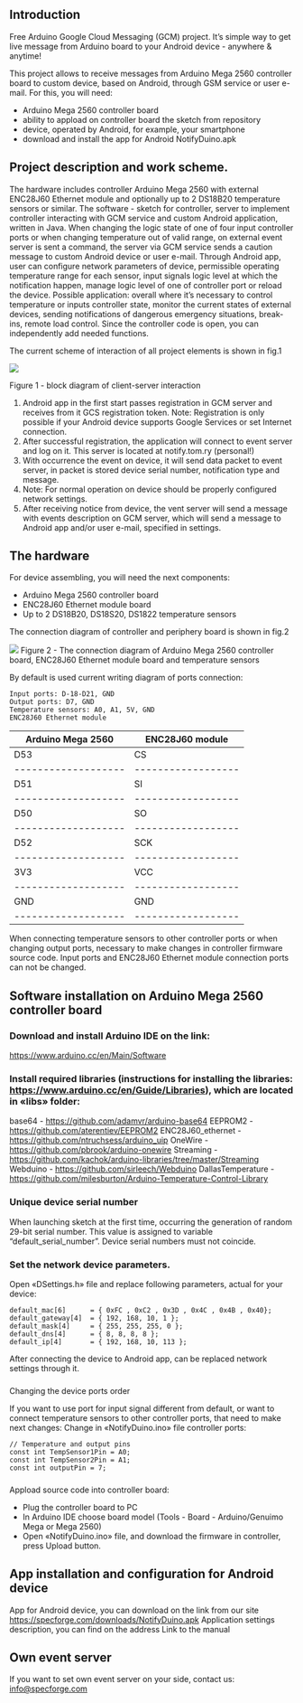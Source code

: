 ## Introduction

Free Arduino Google Cloud Messaging (GCM) project. It’s simple way to get live message from Arduino board to your Android device - anywhere & anytime!

This project allows to receive messages from Arduino Mega 2560 controller board to custom device, based on Android, through GSM service or user e-mail. 
For this, you will need:
* Arduino Mega 2560 controller board
* ability to appload on controller board the sketch from repository
* device, operated by Android, for example, your smartphone
* download and install the app for Android NotifyDuino.apk


## Project description and work scheme.

The hardware includes controller Arduino Mega 2560 with external ENC28J60 Ethernet module and optionally up to 2 DS18B20 temperature sensors or similar. 
The software - sketch for controller, server to implement controller interacting with GCM service and custom Android application, written in Java.
When changing the logic state of one of four input controller ports or when changing temperature out of valid range, on external event server is sent a command, the server via GCM service sends a caution message to custom Android device or user e-mail.
Through Android app, user can configure network parameters of device, permissible   operating temperature range for each sensor, input signals logic level at which the notification happen, manage logic level of one of controller port or reload the device.
Possible application: overall where it’s necessary to control temperature or inputs controller state, monitor the current states of external devices, sending notifications of dangerous emergency situations, break-ins, remote load control. Since the controller code is open, you can independently add needed functions.

The current scheme of interaction of all project elements is shown in fig.1

![](https://www.specforge.com/media/notifyduino_block_diagram.png)

Figure 1 - block diagram of client-server interaction


1) Android app in the first start passes registration in GCM server and receives from it GCS registration token.
Note: Registration is only possible if your Android device supports Google Services or set Internet connection. 
2) After successful registration, the application will connect to event server and log on it. This server is located at notify.tom.ry (personal!)
3) With occurrence the event on device, it will send data packet to event server, in packet is stored device serial number, notification type and message.
4) Note: For normal operation on device should be properly configured network settings.
5) After receiving notice from device, the vent server will send a message with events description on GCM server, which will send a message to Android app and/or user e-mail, specified in settings.

## The hardware

For device assembling, you will need the next components:
* Arduino Mega 2560 controller board
* ENC28J60 Ethernet module board
* Up to 2 DS18B20, DS18S20, DS1822 temperature sensors

The connection diagram of controller and periphery board is shown in fig.2

![](https://www.specforge.com/media/notifyduino_connection_diagram.png)
Figure 2 - The connection diagram of Arduino Mega 2560 controller board,  ENC28J60 Ethernet module board and temperature sensors

By default is used current writing diagram of ports connection:
```
Input ports: D-18-D21, GND
Output ports: D7, GND
Temperature sensors: A0, A1, 5V, GND
ENC28J60 Ethernet module
```

Arduino Mega 2560  |  ENC28J60 module
-------------------|------------------
       D53         |       CS
-------------------|------------------
	   D51         |       SI
-------------------|------------------
	   D50         |       SO
-------------------|------------------
	   D52         |       SCK
-------------------|------------------
	   3V3         |       VCC
-------------------|------------------
	   GND         |       GND
-------------------|------------------
	   

When connecting temperature sensors to other controller ports or when changing output ports, necessary to make changes in controller firmware source code. Input ports and ENC28J60 Ethernet module connection ports can not be changed.

## Software installation on Arduino Mega 2560 controller board

### Download and install Arduino IDE on the link:
https://www.arduino.cc/en/Main/Software

### Install required libraries (instructions for installing the libraries: https://www.arduino.cc/en/Guide/Libraries), which are located in «libs» folder:
base64 - https://github.com/adamvr/arduino-base64
EEPROM2 - https://github.com/aterentiev/EEPROM2
ENC28J60_ethernet - https://github.com/ntruchsess/arduino_uip
OneWire - https://github.com/pbrook/arduino-onewire
Streaming - https://github.com/kachok/arduino-libraries/tree/master/Streaming
Webduino - https://github.com/sirleech/Webduino
DallasTemperature - https://github.com/milesburton/Arduino-Temperature-Control-Library

### Unique device serial number
When launching sketch at the first time, occurring the generation of random 29-bit serial number. This value is assigned to variable “default_serial_number”. Device serial numbers must not coincide.

### Set the network device parameters.
Open «DSettings.h» file and replace following parameters, actual for your device:
```
default_mac[6] 	    = { 0xFC , 0xC2 , 0x3D , 0x4C , 0x4B , 0x40};
default_gateway[4] 	= { 192, 168, 10, 1 };
default_mask[4] 	= { 255, 255, 255, 0 };
default_dns[4]   	= { 8, 8, 8, 8 };
default_ip[4]	 	= { 192, 168, 10, 113 };
```

After connecting the device to Android app, can be replaced network settings through it.

### 
Changing the device ports order

If you want to use port for input signal different from default, or want to connect temperature sensors to other controller ports, that need to make next changes:
Change in «NotifyDuino.ino» file controller ports:
```
// Temperature and output pins
const int TempSensor1Pin = A0;
const int TempSensor2Pin = A1;
const int outputPin = 7;
```

###
Appload source code into controller board:
- Plug the controller board to PC
- In Arduino IDE choose board model (Tools - Board - Arduino/Genuimo Mega or Mega 2560)
- Open «NotifyDuino.ino» file, and download the firmware in controller, press   Upload button.

## App installation and configuration for Android device

App for Android device, you can download on the link from our site https://specforge.com/downloads/NotifyDuino.apk
Application settings description, you can find on the address
Link to the manual

## Own event server
If you want to set own event server on your side, contact us: info@specforge.com

